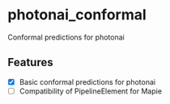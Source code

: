 # photonai_conformal
Conformal predictions for photonai

## Features
- [X] Basic conformal predictions for photonai
- [ ] Compatibility of PipelineElement for Mapie